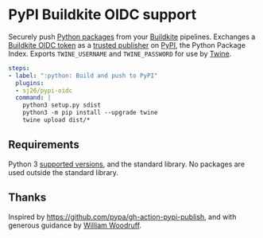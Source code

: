 # PyPI Buildkite OIDC support

Securely push [Python packages] from your [Buildkite] pipelines. Exchanges a [Buildkite OIDC token] as a [trusted publisher] on [PyPI], the Python Package Index. Exports `TWINE_USERNAME` and `TWINE_PASSWORD` for use by [Twine].

```yaml
steps:
- label: ":python: Build and push to PyPI"
  plugins:
  - sj26/pypi-oidc
  command: |
    python3 setup.py sdist
    python3 -m pip install --upgrade twine
    twine upload dist/*
```

[Python packages]: https://packaging.python.org
[Buildkite]: https://buildkite.com
[Buildkite OIDC token]: https://buildkite.com/docs/agent/v3/cli-oidc
[trusted publisher]: https://docs.pypi.org/trusted-publishers/using-a-publisher/
[PyPI]: https://pypi.org
[Twine]: https://twine.readthedocs.io

## Requirements

Python 3 [supported versions], and the standard library. No packages are used outside the standard library.

[supported versions]: https://devguide.python.org/versions/

## Thanks

Inspired by https://github.com/pypa/gh-action-pypi-publish, and with generous guidance by [William Woodruff].

[William Woodruff]: https://yossarian.net
